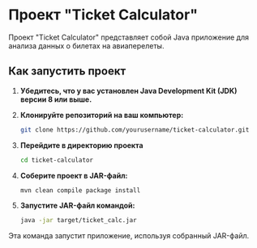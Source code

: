 # Проект "Ticket Calculator"

Проект "Ticket Calculator" представляет собой Java приложение для анализа данных о билетах на авиаперелеты.

## Как запустить проект

1. **Убедитесь, что у вас установлен Java Development Kit (JDK) версии 8 или выше.**

2. **Клонируйте репозиторий на ваш компьютер:**

   ```bash
   git clone https://github.com/yourusername/ticket-calculator.git

 3. **Перейдите в директорию проекта**
    
    ```bash
    cd ticket-calculator

 4. **Соберите проект в JAR-файл:**

     ```bash
     mvn clean compile package install

 6. **Запустите JAR-файл командой:**
    
    ```bash
    java -jar target/ticket_calc.jar

Эта команда запустит приложение, используя собранный JAR-файл.

